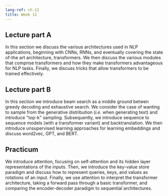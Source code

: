 ```yaml
---
lang-ref: ch.12
title: Week 12
---
```



## Lecture part A

In this section we discuss the various architectures used in NLP applications, beginning with CNNs, RNNs, and eventually covering the state of-the art architecture, transformers. We then discuss the various modules that comprise transformers and how they make transformers advantageous for NLP tasks. Finally, we discuss tricks that allow transformers to be trained effectively. 


## Lecture part B

In this section we introduce beam search as a middle ground betwen greedy decoding and exhaustive search. We consider the case of wanting to sample from the generative distribution (*i.e.* when generating text) and introduce "top-k" sampling. Subsequently, we introduce sequence to sequence models (with a transformer variant) and backtranslation. We then introduce unsupervised learning approaches for learning embeddings and discuss word2vec, GPT, and BERT.

## Practicum

We introduce attention, focusing on self-attention and its hidden layer representations of the inputs. Then, we introduce the key-value store paradigm and discuss how to represent queries, keys, and values as rotations of an input. Finally, we use attention to interpret the transformer architecture, taking a forward pass through a basic transformer, and comparing the encoder-decoder paradigm to sequential architectures.